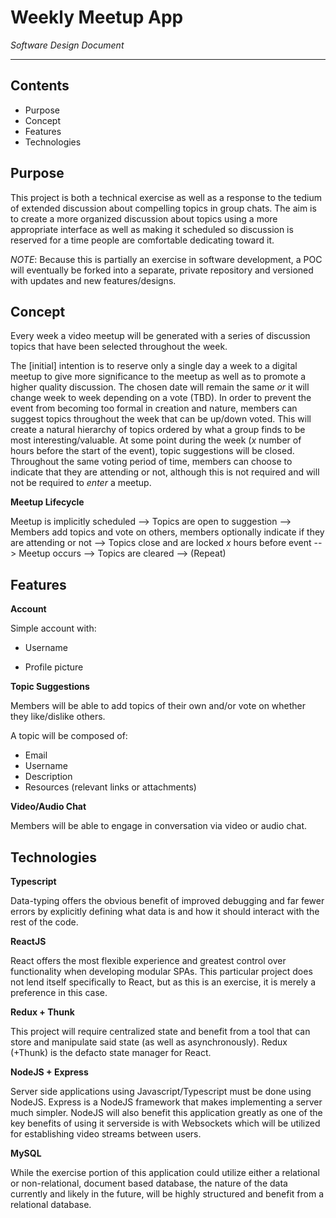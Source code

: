 # Weekly Meetup App

*Software Design Document*

------

## **Contents**

- Purpose
- Concept
- Features
- Technologies

## **Purpose**

This project is both a technical exercise as well as a response to the tedium of extended discussion about compelling topics in group chats. The aim is to create a more organized discussion about topics using a more appropriate interface as well as making it scheduled so discussion is reserved for a time people are comfortable dedicating toward it.

*NOTE*: Because this is partially an exercise in software development, a POC will eventually be forked into a separate, private repository and versioned with updates and new features/designs.

## **Concept**

Every week a video meetup will be generated with a series of discussion topics that have been selected throughout the week.

The [initial] intention is to reserve only a single day a week to a digital meetup to give more significance to the meetup as well as to promote a higher quality discussion. The chosen date will remain the same *or* it will change week to week depending on a vote (TBD). In order to prevent the event from becoming too formal in creation and nature, members can suggest topics throughout the week that can be up/down voted. This will create a natural hierarchy of topics ordered by what a group finds to be most interesting/valuable. At some point during the week (*x* number of hours before the start of the event), topic suggestions will be closed. Throughout the same voting period of time, members can choose to indicate that they are attending or not, although this is not required and will not be required to *enter* a meetup.

**Meetup Lifecycle**

Meetup is implicitly scheduled --> Topics are open to suggestion --> Members add topics and vote on others, members optionally indicate if they are attending or not --> Topics close and are locked *x* hours before event --> Meetup occurs --> Topics are cleared --> (Repeat)

## Features

**Account**

Simple account with:

- Username

- Profile picture

**Topic Suggestions**

Members will be able to add topics of their own and/or vote on whether they like/dislike others.

A topic will be composed of:

- Email
- Username
- Description
- Resources (relevant links or attachments)

**Video/Audio Chat**

Members will be able to engage in conversation via video or audio chat.

## Technologies

**Typescript**

Data-typing offers the obvious benefit of improved debugging and far fewer errors by explicitly defining what data is and how it should interact with the rest of the code.

**ReactJS**

React offers the most flexible experience and greatest control over functionality when developing modular SPAs. This particular project does not lend itself specifically to React, but as this is an exercise, it is merely a preference in this case.

**Redux + Thunk**

This project will require centralized state and benefit from a tool that can store and manipulate said state (as well as asynchronously). Redux (+Thunk) is the defacto state manager for React.

**NodeJS + Express**

Server side applications using Javascript/Typescript must be done using NodeJS. Express is a NodeJS framework that makes implementing a server much simpler. NodeJS will also benefit this application greatly as one of the key benefits of using it serverside is with Websockets which will be utilized for establishing video streams between users.

**MySQL**

While the exercise portion of this application could utilize either a relational or non-relational, document based database, the nature of the data currently and likely in the future, will be highly structured and benefit from a relational database.
